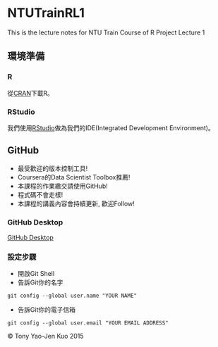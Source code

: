 # NTUTrainRL1
This is the lecture notes for NTU Train Course of R Project Lecture 1

## 環境準備

### R

從[CRAN](http://cran.r-project.org)下載R。

### RStudio

我們使用[RStudio](https://www.rstudio.com/)做為我們的IDE(Integrated Development Environment)。

## GitHub

* 最受歡迎的版本控制工具!
* Coursera的Data Scientist Toolbox推薦!
* 本課程的作業繳交請使用GitHub!
* 程式碼不會走樣!
* 本課程的講義內容會持續更新, 歡迎Follow!

### GitHub Desktop

[GitHub Desktop](https://desktop.github.com/)

### 設定步驟

* 開啟Git Shell
* 告訴Git你的名字

```
git config --global user.name "YOUR NAME"
```

* 告訴Git你的電子信箱

```
git config --global user.email "YOUR EMAIL ADDRESS"
```

&copy; Tony Yao-Jen Kuo 2015
